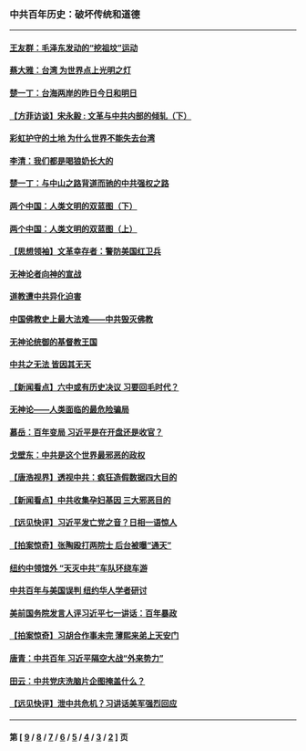 ### 中共百年历史：破坏传统和道德
---
#### [王友群：毛泽东发动的“挖祖坟”运动](../../pages/nf1176114/n13723639.md?07060430) 
#### [蔡大雅：台湾 为世界点上光明之灯](../../pages/nf1176114/n13531530.md?07060430) 
#### [楚一丁：台海两岸的昨日今日和明日](../../pages/nf1176114/n13531468.md?07060430) 
#### [【方菲访谈】宋永毅 : 文革与中共内部的倾轧（下）](../../pages/nf1176114/n13486836.md?07060430) 
#### [彩虹护守的土地 为什么世界不能失去台湾](../../pages/nf1176114/n13476849.md?07060430) 
#### [李清：我们都是喝狼奶长大的](../../pages/nf1176114/n13471478.md?07060430) 
#### [楚一丁：与中山之路背道而驰的中共强权之路](../../pages/nf1176114/n13437270.md?07060430) 
#### [两个中国：人类文明的双蓝图（下）](../../pages/nf1176114/n13423132.md?07060430) 
#### [两个中国：人类文明的双蓝图（上）](../../pages/nf1176114/n13422687.md?07060430) 
#### [【思想领袖】文革幸存者：警防美国红卫兵](../../pages/nf1176114/n13339289.md?07060430) 
#### [无神论者向神的宣战](../../pages/nf1176114/n13281535.md?07060430) 
#### [道教遭中共异化迫害](../../pages/nf1176114/n13281463.md?07060430) 
#### [中国佛教史上最大法难——中共毁灭佛教](../../pages/nf1176114/n13281397.md?07060430) 
#### [无神论统御的基督教王国](../../pages/nf1176114/n13281280.md?07060430) 
#### [中共之无法 皆因其无天](../../pages/nf1176114/n13281088.md?07060430) 
#### [【新闻看点】六中或有历史决议 习要回毛时代？](../../pages/nf1176114/n13222895.md?07060430) 
#### [无神论——人类面临的最危险骗局](../../pages/nf1176114/n13196137.md?07060430) 
#### [慕岳：百年变局 习近平是在开盘还是收官？](../../pages/nf1176114/n13206516.md?07060430) 
#### [戈壁东：中共是这个世界最邪恶的政权](../../pages/nf1176114/n13085641.md?07060430) 
#### [【唐浩视界】透视中共：疯狂造假数据四大目的](../../pages/nf1176114/n13080590.md?07060430) 
#### [【新闻看点】中共收集孕妇基因 三大邪恶目的](../../pages/nf1176114/n13077182.md?07060430) 
#### [【远见快评】习近平发亡党之音？日相一语惊人](../../pages/nf1176114/n13074809.md?07060430) 
#### [【拍案惊奇】张陶殴打两院士 后台被曝“通天”](../../pages/nf1176114/n13070496.md?07060430) 
#### [纽约中领馆外 “天灭中共”车队环绕车游](../../pages/nf1176114/n13070693.md?07060430) 
#### [中共百年与美国误判 纽约华人学者研讨](../../pages/nf1176114/n13067969.md?07060430) 
#### [美前国务院发言人评习近平七一讲话：百年暴政](../../pages/nf1176114/n13066986.md?07060430) 
#### [【拍案惊奇】习胡合作事未完 薄熙来弟上天安门](../../pages/nf1176114/n13065867.md?07060430) 
#### [唐青：中共百年 习近平隔空大战“外来势力”](../../pages/nf1176114/n13065976.md?07060430) 
#### [田云：中共党庆洗脑片企图掩盖什么？](../../pages/nf1176114/n13064395.md?07060430) 
#### [【远见快评】泄中共危机？习讲话美军强烈回应](../../pages/nf1176114/n13064269.md?07060430) 

---
#### 第 [ [9](./9.md?07060430) / [8](./8.md?07060430) / [7](./7.md?07060430) / [6](./6.md?07060430) / [5](./5.md?07060430) / [4](./4.md?07060430) / [3](./3.md?07060430) / [2](./2.md?07060430) ] 页
